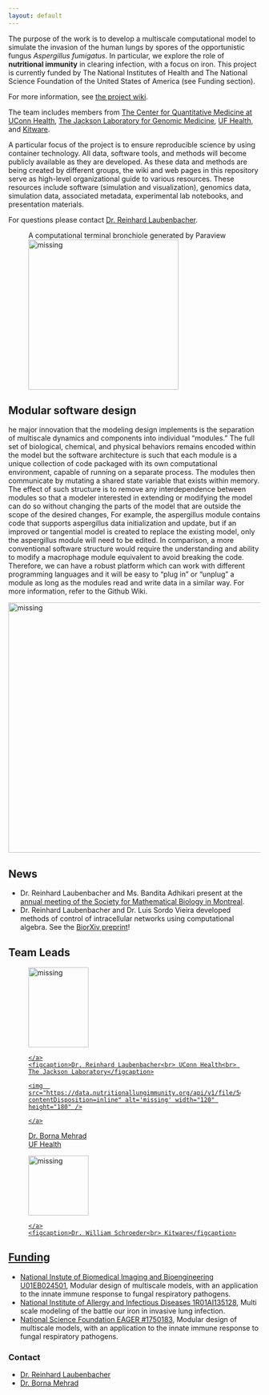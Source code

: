 ```yaml
---
layout: default
---
```


The purpose of the work is to develop a multiscale computational model to simulate the invasion of the human lungs by spores of the opportunistic fungus _Aspergillus fumigatus_. In particular, we explore the role of **nutritional immunity** in clearing  infection, with a focus on iron. This project is currently funded by The National Institutes of Health and The National Science Foundation of the United States of America (see Funding section).

For more information, see [the project wiki](https://github.com/nutritionallungimmunity/nutritionallungimmunity.github.io/wiki).

The team includes members from [The Center for Quantitative Medicine at UConn Health](https://health.uconn.edu/laubenbacher/), [The Jackson Laboratory for Genomic Medicine](https://www.jax.org/about-us/locations/farmington), [UF Health](https://ufhealth.org/), and [Kitware](https://www.kitware.com/).



A particular focus of the project is to ensure reproducible science by using container technology. All data, software tools, and methods will become publicly available as they are developed. As these data and methods are being created by different groups, the wiki and web pages in this repository serve as high-level organizational guide to various resources. These resources include software (simulation and visualization), genomics data, simulation data, associated metadata, experimental lab notebooks, and presentation materials.

For questions please contact [Dr. Reinhard Laubenbacher](mailto:laubenbacher@uchc.edu).

<figure>
    <figcaption>A computational terminal bronchiole generated by Paraview </figcaption>
    <img src="https://data.nutritionallungimmunity.org/api/v1/file/5d726923ef2e2603553c569f/download?contentDisposition=inline" alt='missing' width="300" height="300" />    
</figure>

## Modular software design
he major innovation that the modeling design implements is the separation of multiscale dynamics and components into individual “modules.” The full set of biological, chemical, and physical behaviors remains encoded within the model but the software architecture is such that each module is a unique collection of code packaged with its own computational environment, capable of running on a separate process. The modules then communicate by mutating a shared state variable that exists within memory. The effect of such structure is to remove any interdependence between modules so that a modeler interested in extending or modifying the model can do so without changing the parts of the model that are outside the scope of the desired changes, For example, the aspergillus module contains code that supports aspergillus data initialization and update, but if an improved or tangential model is created to replace the existing model, only the aspergillus module will need to be edited. In comparison, a more conventional software structure would require the understanding and ability to modify a macrophage module equivalent to avoid breaking the code. Therefore, we can have a robust platform which can work with different programming languages and it will be easy to “plug in” or “unplug” a module as long as the modules read and write data in a similar way. For more information, refer to the Github Wiki.

<img src="https://data.nutritionallungimmunity.org/api/v1/file/5db9a799ef2e2603553c5950/download?contentDisposition=inline" alt='missing' width="1000"     height="500" />



## News
* Dr. Reinhard Laubenbacher and Ms. Bandita Adhikari present at the [annual meeting of the Society for Mathematical Biology in Montreal](http://www.smb2019.org/).
* Dr. Reinhard Laubenbacher and Dr. Luis Sordo Vieira developed methods of control of intracellular networks using computational algebra. See the [BiorXiv preprint](https://www.biorxiv.org/content/10.1101/682989v1)!
## Team Leads
<figure>
    <a href="https://facultydirectory.uchc.edu/profile?profileId=Laubenbacher-Reinhard">
    <img  src="https://data.nutritionallungimmunity.org/api/v1/file/5d7262b3ef2e2603553c5696/download?contentDisposition=inline" alt='missing' width="120" height="160" />

    </a>
    <figcaption>Dr. Reinhard Laubenbacher<br> UConn Health<br> The Jackson Laboratory</figcaption>
</figure>
<figure>
    <a href="https://pulmonary.medicine.ufl.edu/about-us/faculty/borna-mehrad-md/">


    <img  src="https://data.nutritionallungimmunity.org/api/v1/file/5d7262b2ef2e2603553c5693/download?contentDisposition=inline" alt='missing' width="120" height="180" />

    </a>

<figcaption>Dr. Borna Mehrad<br> UF Health</figcaption>
</figure>
<figure>
    <a href="https://www.kitware.com/will-schroeder/">
    <img  src="https://data.nutritionallungimmunity.org/api/v1/file/5d7262b3ef2e2603553c5699/download?contentDisposition=inline" alt='missing' width="120" height="120" />

    </a>
    <figcaption>Dr. William Schroeder<br> Kitware</figcaption>
</figure>


## Funding
- [National Instute of Biomedical Imaging and Bioengineering U01EB024501](https://projectreporter.nih.gov/project_info_description.cfm?aid=9567990), Modular design of multiscale models, with an application to the innate immune response to fungal respiratory pathogens.
- [National Institute of Allergy and Infectious Diseases 1R01AI135128](https://projectreporter.nih.gov/project_info_description.cfm?projectnumber=1R01AI135128-01), Multi scale modeling of the battle our iron in invasive lung infection.
- [National Science Foundation EAGER #1750183](https://nsf.gov/awardsearch/showAward?AWD_ID=1750183&HistoricalAwards=false), Modular design of multiscale models, with an application to the innate immune response to fungal respiratory pathogens.

### Contact
- [Dr. Reinhard Laubenbacher](mailto:laubenbacher@uchc.edu)
- [Dr. Borna Mehrad](mailto:Millie.Ramos@medicine.ufl.edu)
